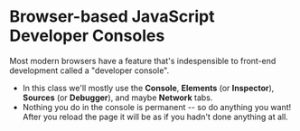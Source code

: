 # Browser-based JavaScript Developer Consoles

Most modern browsers have a feature that's indespensible to front-end development called a "developer console".
* In this class we'll mostly use the **Console**, **Elements** (or **Inspector**), **Sources** (or **Debugger**), and maybe **Network** tabs.
* Nothing you do in the console is permanent -- so do anything you want! After you reload the page it will be as if you hadn't done anything at all.